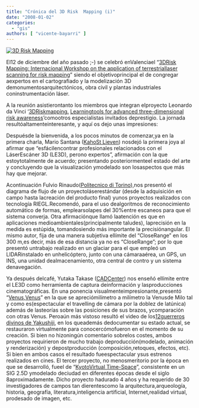 ```yaml
---
title: "Crónica del 3D Risk  Mapping (i)"
date: "2008-01-02"
categories: 
  - "gis"
authors: [ "vicente-bayarri" ]
---
```


[![3D Risk Mapping](images/3DRM.jpg)](http://geomaticblog.net/gb2/es/2008-01-02-3d_risk_mapping?size=_original)

El12 de diciembre del año pasado ;-) se celebró enValenciael “[3DRisk Mapping: Internacional Workshop on the application of terrestriallaser scanning for risk mapping](http://www.3driskmapping.eu/valencia2007/)” siendo el objetivoprincipal el de congregar aexpertos en el cartografiado y la modelización 3D demonumentosarquitectónicos, obra civil y plantas industriales coninstrumentación láser.

A la reunión asistierontanto los miembros que integran elproyecto Leonardo da Vinci ‘[3DRiskmapping.](http://www.3driskmapping.eu/) [Learningtools for advanced three-dimensional risk awareness](http://www.3driskmapping.eu/)’comootros especialistas invitados deprestigio. La jornada resultóaltamenteinteresante, y aquí os dejo unas impresiones:

Despuésde la bienvenida, a los pocos minutos de comenzar,ya en la primera charla, Mario Santana ([KahoSt Lieven](http://www.kahosl.be/index.php?p=/en/page/system:index/kaho/)) nosdejó la primera joya al afirmar que “esfácilencontrar profesionales relacionados con el LáserEscáner 3D (LE3D), perono expertos”, afirmación con la que estoytotalmente de acuerdo; presentando posteriormenteel estado del arte y concluyendo que la visualización ymodelado son losaspectos que más hay que mejorar.

Acontinuación Fulvio Rinaudo([Politecnico di Torino](http://www.polito.it/)),nos presentó el diagrama de flujo de un proyectoláserestándar (desde la adquisición en campo hasta lacreación del producto final) yunos proyectos realizados con tecnología RIEGL.Recomendó, para el uso dealgoritmos de reconocimiento automático de formas, emplearsolapes del 30%entre escaneos para que el sistema converja. Otra afirmaciónque llamó laatención es que en aplicaciones medioambientales(principalmente taludes), laprecisión en la medida es estúpida, tomandosiendo más importante la precisiónangular. El mismo autor, fija de una manera subjetiva ellímite del “CloseRange” en los 300 m,es decir, más de esa distancia ya no es “CloseRange”; por lo que presentó untrabajo realizado en un glaciar para el que empleó un LIDARinstalado en unhelicóptero, junto con una cámaraaérea, un GPS, un INS, una unidad dealmacenamiento, otra central de contro y un sistema denavegación.

Ya después delcafé, Yutaka Takase ([CADCenter](http://www.cadcenter.co.jp/)) nos enseñó ellímite entre el LE3D como herramienta de captura deinformación y lasproducciones cinematográficas. En una ponencia visualmenteimpresionante,presentó “[Venus,Venus](http://www.cadcenter.co.jp/casestudy/detail.php?ID=cg0102)” en la que se apreciómilímetro a milímetro la Venusde Milo tal y como es(espectacular el travelling de cámara por la doblez de latúnica) además de lasteorías sobre las posiciones de sus brazos, ycomparación con otras Venus. Peroaún más vistoso resultó el video de los[12guerreros divinos de Yakushiji](http://www.cadcenter.co.jp/casestudy/detail.php?ID=cg0067), en los queademás dedocumentar su estado actual, se restauraron virtualmente para conocercómofueron en el momento de su creación. Si bien no hizoningún comentario sobrelos costes, ambos proyectos requirieron de mucho trabajo deproducción(modelado, animación y renderización) y depostproducción (composición,retoques, efectos, etc). Si bien en ambos casos el resultado fueespectacular ysus estrenos realizados en cines. El tercer proyecto, no menosmeritorio por la época en que se desarrolló, fueel de “[KyotoVirtual Time-Space](http://www.geo.lt.ritsumei.ac.jp/uv4w/frame_e.jsp)”, consistente en un SIG 2.5D ymodelado deciudad en diferentes épocas desde el siglo 8aproximadamente. Dicho proyecto hadurado 4 años y ha requerido de 30 investigadores de campos tan dierentescomo la arquitectura,arqueología, historia, geografía, literatura,inteligencia artificial, Internet,realidad virtual, prodesado de imagen, etc.
